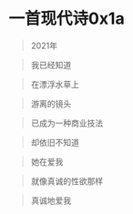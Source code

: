 # 一首现代诗0x1a

> 2021年

> 我已经知道

> 在漂浮水草上

> 游离的镜头

> 已成为一种商业技法

> 却依旧不知道

> 她在爱我

> 就像真诚的性欲那样

> 真诚地爱我
